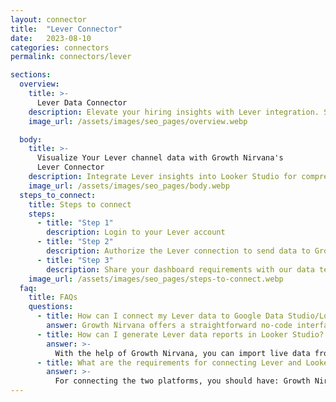 ```yaml
---
layout: connector
title:  "Lever Connector"
date:   2023-08-10
categories: connectors
permalink: connectors/lever

sections:
  overview:
    title: >-
      Lever Data Connector
    description: Elevate your hiring insights with Lever integration. Seamlessly merge hiring data from Lever with Looker Studio's analytical capabilities, unlocking insights that drive talent acquisition strategies, candidate experiences, and operational excellence.
    image_url: /assets/images/seo_pages/overview.webp

  body:
    title: >-
      Visualize Your Lever channel data with Growth Nirvana's
      Lever Connector
    description: Integrate Lever insights into Looker Studio for comprehensive hiring analytics that guide your talent acquisition strategies.
    image_url: /assets/images/seo_pages/body.webp
  steps_to_connect:
    title: Steps to connect
    steps:
      - title: "Step 1"
        description: Login to your Lever account
      - title: "Step 2"
        description: Authorize the Lever connection to send data to Growth Nirvana
      - title: "Step 3"
        description: Share your dashboard requirements with our data team. We will build the report for you.
    image_url: /assets/images/seo_pages/steps-to-connect.webp
  faq:
    title: FAQs
    questions:
      - title: How can I connect my Lever data to Google Data Studio/Looker Studio?
        answer: Growth Nirvana offers a straightforward no-code interface to connect to Lever data sources.
      - title: How can I generate Lever data reports in Looker Studio?
        answer: >-
          With the help of Growth Nirvana, you can import live data from Lever into Looker Studio. These data can be viewed in charts, tables, and dashboards to generate branded reports that can be shared instantly.
      - title: What are the requirements for connecting Lever and Looker Studio?
        answer: >-
          For connecting the two platforms, you should have: Growth Nirvana Account and Lever Ads Account
---
```

